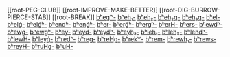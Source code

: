 [[root-PEG-CLUB]]
[[root-IMPROVE-MAKE-BETTER]]
[[root-DIG-BURROW-PIERCE-STAB]]
[[root-BREAK]]
[bʰegʷ-](https://en.wiktionary.org/wiki/Reconstruction:Proto-Indo-European/b%CA%B0eg%CA%B7- "Reconstruction:Proto-Indo-European/bʰegʷ-")
[bʰeh₁-](https://en.wiktionary.org/wiki/Reconstruction:Proto-Indo-European/b%CA%B0eh%E2%82%81- "Reconstruction:Proto-Indo-European/bʰeh₁-")
[bʰeh₂-](https://en.wiktionary.org/wiki/Reconstruction:Proto-Indo-European/b%CA%B0eh%E2%82%82- "Reconstruction:Proto-Indo-European/bʰeh₂-")
[bʰeh₂g-](https://en.wiktionary.org/wiki/Reconstruction:Proto-Indo-European/b%CA%B0eh%E2%82%82g- "Reconstruction:Proto-Indo-European/bʰeh₂g-")
[bʰeh₃g-](https://en.wiktionary.org/wiki/Reconstruction:Proto-Indo-European/b%CA%B0eh%E2%82%83g- "Reconstruction:Proto-Indo-European/bʰeh₃g-")
[bʰel-](https://en.wiktionary.org/wiki/Reconstruction:Proto-Indo-European/b%CA%B0el- "Reconstruction:Proto-Indo-European/bʰel-")
[bʰelǵ-](https://en.wiktionary.org/wiki/Reconstruction:Proto-Indo-European/b%CA%B0el%C7%B5- "Reconstruction:Proto-Indo-European/bʰelǵ-")
[bʰelǵʰ-](https://en.wiktionary.org/wiki/Reconstruction:Proto-Indo-European/b%CA%B0el%C7%B5%CA%B0- "Reconstruction:Proto-Indo-European/bʰelǵʰ-")
[bʰendʰ-](https://en.wiktionary.org/wiki/Reconstruction:Proto-Indo-European/b%CA%B0end%CA%B0- "Reconstruction:Proto-Indo-European/bʰendʰ-")
[bʰenǵʰ-](https://en.wiktionary.org/wiki/Reconstruction:Proto-Indo-European/b%CA%B0en%C7%B5%CA%B0- "Reconstruction:Proto-Indo-European/bʰenǵʰ-")
[bʰer-](https://en.wiktionary.org/wiki/Reconstruction:Proto-Indo-European/b%CA%B0er- "Reconstruction:Proto-Indo-European/bʰer-")
[bʰerǵʰ-](https://en.wiktionary.org/wiki/Reconstruction:Proto-Indo-European/b%CA%B0er%C7%B5%CA%B0- "Reconstruction:Proto-Indo-European/bʰerǵʰ-")
[bʰergʰ-](https://en.wiktionary.org/wiki/Reconstruction:Proto-Indo-European/b%CA%B0erg%CA%B0- "Reconstruction:Proto-Indo-European/bʰergʰ-")
[bʰerH-](https://en.wiktionary.org/wiki/Reconstruction:Proto-Indo-European/b%CA%B0erH- "Reconstruction:Proto-Indo-European/bʰerH-")
[bʰers-](https://en.wiktionary.org/wiki/Reconstruction:Proto-Indo-European/b%CA%B0ers- "Reconstruction:Proto-Indo-European/bʰers-")
[bʰewdʰ-](https://en.wiktionary.org/wiki/Reconstruction:Proto-Indo-European/b%CA%B0ewd%CA%B0- "Reconstruction:Proto-Indo-European/bʰewdʰ-")
[bʰewg-](https://en.wiktionary.org/wiki/Reconstruction:Proto-Indo-European/b%CA%B0ewg- "Reconstruction:Proto-Indo-European/bʰewg-")
[bʰewgʰ-](https://en.wiktionary.org/wiki/Reconstruction:Proto-Indo-European/b%CA%B0ewg%CA%B0- "Reconstruction:Proto-Indo-European/bʰewgʰ-")
[bʰey-](https://en.wiktionary.org/wiki/Reconstruction:Proto-Indo-European/b%CA%B0ey- "Reconstruction:Proto-Indo-European/bʰey-")
[bʰeyd-](https://en.wiktionary.org/wiki/Reconstruction:Proto-Indo-European/b%CA%B0eyd- "Reconstruction:Proto-Indo-European/bʰeyd-")
[bʰeydʰ-](https://en.wiktionary.org/wiki/Reconstruction:Proto-Indo-European/b%CA%B0eyd%CA%B0- "Reconstruction:Proto-Indo-European/bʰeydʰ-")
[bʰeyh₂-](https://en.wiktionary.org/wiki/Reconstruction:Proto-Indo-European/b%CA%B0eyh%E2%82%82- "Reconstruction:Proto-Indo-European/bʰeyh₂-")
[bʰleh₁-](https://en.wiktionary.org/wiki/Reconstruction:Proto-Indo-European/b%CA%B0leh%E2%82%81- "Reconstruction:Proto-Indo-European/bʰleh₁-")
[bʰleh₃-](https://en.wiktionary.org/wiki/Reconstruction:Proto-Indo-European/b%CA%B0leh%E2%82%83- "Reconstruction:Proto-Indo-European/bʰleh₃-")
[bʰlendʰ-](https://en.wiktionary.org/wiki/Reconstruction:Proto-Indo-European/b%CA%B0lend%CA%B0- "Reconstruction:Proto-Indo-European/bʰlendʰ-")
[bʰlewH-](https://en.wiktionary.org/wiki/Reconstruction:Proto-Indo-European/b%CA%B0lewH- "Reconstruction:Proto-Indo-European/bʰlewH-")
[bʰleyǵ-](https://en.wiktionary.org/wiki/Reconstruction:Proto-Indo-European/b%CA%B0ley%C7%B5- "Reconstruction:Proto-Indo-European/bʰleyǵ-")
[bʰredʰ-](https://en.wiktionary.org/wiki/Reconstruction:Proto-Indo-European/b%CA%B0red%CA%B0- "Reconstruction:Proto-Indo-European/bʰredʰ-")
[bʰreg-](https://en.wiktionary.org/wiki/Reconstruction:Proto-Indo-European/b%CA%B0reg- "Reconstruction:Proto-Indo-European/bʰreg-")
[bʰreHg-](https://en.wiktionary.org/wiki/Reconstruction:Proto-Indo-European/b%CA%B0reHg- "Reconstruction:Proto-Indo-European/bʰreHg-")
[bʰrekʷ-](https://en.wiktionary.org/wiki/Reconstruction:Proto-Indo-European/b%CA%B0rek%CA%B7- "Reconstruction:Proto-Indo-European/bʰrekʷ-")
[bʰrem-](https://en.wiktionary.org/wiki/Reconstruction:Proto-Indo-European/b%CA%B0rem- "Reconstruction:Proto-Indo-European/bʰrem-")
[bʰrewh₁-](https://en.wiktionary.org/wiki/Reconstruction:Proto-Indo-European/b%CA%B0rewh%E2%82%81- "Reconstruction:Proto-Indo-European/bʰrewh₁-")
[bʰrews-](https://en.wiktionary.org/wiki/Reconstruction:Proto-Indo-European/b%CA%B0rews- "Reconstruction:Proto-Indo-European/bʰrews-")
[bʰreyH-](https://en.wiktionary.org/wiki/Reconstruction:Proto-Indo-European/b%CA%B0reyH- "Reconstruction:Proto-Indo-European/bʰreyH-")
[bʰruHg-](https://en.wiktionary.org/wiki/Reconstruction:Proto-Indo-European/b%CA%B0ruHg- "Reconstruction:Proto-Indo-European/bʰruHg-")
[bʰuH-](https://en.wiktionary.org/wiki/Reconstruction:Proto-Indo-European/b%CA%B0uH- "Reconstruction:Proto-Indo-European/bʰuH-")